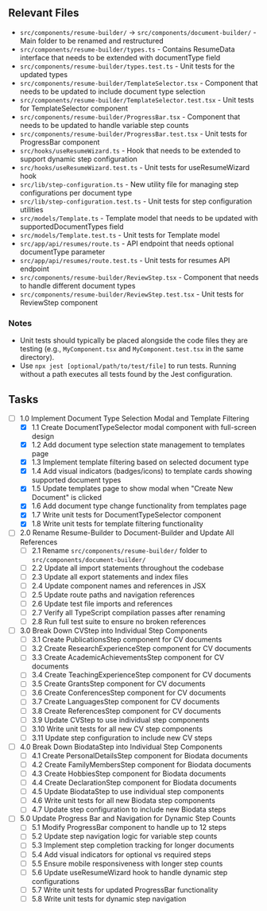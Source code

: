 ## Relevant Files

- `src/components/resume-builder/` → `src/components/document-builder/` - Main folder to be renamed and restructured
- `src/components/resume-builder/types.ts` - Contains ResumeData interface that needs to be extended with documentType field
- `src/components/resume-builder/types.test.ts` - Unit tests for the updated types
- `src/components/resume-builder/TemplateSelector.tsx` - Component that needs to be updated to include document type selection
- `src/components/resume-builder/TemplateSelector.test.tsx` - Unit tests for TemplateSelector component
- `src/components/resume-builder/ProgressBar.tsx` - Component that needs to be updated to handle variable step counts
- `src/components/resume-builder/ProgressBar.test.tsx` - Unit tests for ProgressBar component
- `src/hooks/useResumeWizard.ts` - Hook that needs to be extended to support dynamic step configuration
- `src/hooks/useResumeWizard.test.ts` - Unit tests for useResumeWizard hook
- `src/lib/step-configuration.ts` - New utility file for managing step configurations per document type
- `src/lib/step-configuration.test.ts` - Unit tests for step configuration utilities
- `src/models/Template.ts` - Template model that needs to be updated with supportedDocumentTypes field
- `src/models/Template.test.ts` - Unit tests for Template model
- `src/app/api/resumes/route.ts` - API endpoint that needs optional documentType parameter
- `src/app/api/resumes/route.test.ts` - Unit tests for resumes API endpoint
- `src/components/resume-builder/ReviewStep.tsx` - Component that needs to handle different document types
- `src/components/resume-builder/ReviewStep.test.tsx` - Unit tests for ReviewStep component

### Notes

- Unit tests should typically be placed alongside the code files they are testing (e.g., `MyComponent.tsx` and `MyComponent.test.tsx` in the same directory).
- Use `npx jest [optional/path/to/test/file]` to run tests. Running without a path executes all tests found by the Jest configuration.

## Tasks

- [ ] 1.0 Implement Document Type Selection Modal and Template Filtering
  - [x] 1.1 Create DocumentTypeSelector modal component with full-screen design
  - [x] 1.2 Add document type selection state management to templates page
  - [x] 1.3 Implement template filtering based on selected document type
  - [x] 1.4 Add visual indicators (badges/icons) to template cards showing supported document types
  - [x] 1.5 Update templates page to show modal when "Create New Document" is clicked
  - [x] 1.6 Add document type change functionality from templates page
  - [x] 1.7 Write unit tests for DocumentTypeSelector component
  - [x] 1.8 Write unit tests for template filtering functionality
- [ ] 2.0 Rename Resume-Builder to Document-Builder and Update All References
  - [ ] 2.1 Rename `src/components/resume-builder/` folder to `src/components/document-builder/`
  - [ ] 2.2 Update all import statements throughout the codebase
  - [ ] 2.3 Update all export statements and index files
  - [ ] 2.4 Update component names and references in JSX
  - [ ] 2.5 Update route paths and navigation references
  - [ ] 2.6 Update test file imports and references
  - [ ] 2.7 Verify all TypeScript compilation passes after renaming
  - [ ] 2.8 Run full test suite to ensure no broken references
- [ ] 3.0 Break Down CVStep into Individual Step Components
  - [ ] 3.1 Create PublicationsStep component for CV documents
  - [ ] 3.2 Create ResearchExperienceStep component for CV documents
  - [ ] 3.3 Create AcademicAchievementsStep component for CV documents
  - [ ] 3.4 Create TeachingExperienceStep component for CV documents
  - [ ] 3.5 Create GrantsStep component for CV documents
  - [ ] 3.6 Create ConferencesStep component for CV documents
  - [ ] 3.7 Create LanguagesStep component for CV documents
  - [ ] 3.8 Create ReferencesStep component for CV documents
  - [ ] 3.9 Update CVStep to use individual step components
  - [ ] 3.10 Write unit tests for all new CV step components
  - [ ] 3.11 Update step configuration to include new CV steps
- [ ] 4.0 Break Down BiodataStep into Individual Step Components
  - [ ] 4.1 Create PersonalDetailsStep component for Biodata documents
  - [ ] 4.2 Create FamilyMembersStep component for Biodata documents
  - [ ] 4.3 Create HobbiesStep component for Biodata documents
  - [ ] 4.4 Create DeclarationStep component for Biodata documents
  - [ ] 4.5 Update BiodataStep to use individual step components
  - [ ] 4.6 Write unit tests for all new Biodata step components
  - [ ] 4.7 Update step configuration to include new Biodata steps
- [ ] 5.0 Update Progress Bar and Navigation for Dynamic Step Counts
  - [ ] 5.1 Modify ProgressBar component to handle up to 12 steps
  - [ ] 5.2 Update step navigation logic for variable step counts
  - [ ] 5.3 Implement step completion tracking for longer documents
  - [ ] 5.4 Add visual indicators for optional vs required steps
  - [ ] 5.5 Ensure mobile responsiveness with longer step counts
  - [ ] 5.6 Update useResumeWizard hook to handle dynamic step configurations
  - [ ] 5.7 Write unit tests for updated ProgressBar functionality
  - [ ] 5.8 Write unit tests for dynamic step navigation 